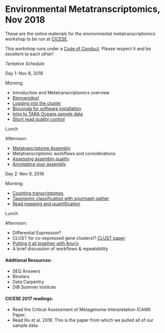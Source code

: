 Environmental Metatranscriptomics, Nov 2018 
======

These are the online materials for the environmental metatranscriptomics workshop to be run at [CICESE](https://www.cicese.edu.mx/).

This workshop runs under a [Code of Conduct](code-of-conduct.md). Please respect it and be excellent to each other!

_Tentative Schedule_

Day 1: Nov 8, 2018

Morning:  
  
  - Introduction and Metatranscriptomics overview 
  - [Bienvenidos!](welcome.md)
  - [Logging into the cluster](cicese-cluster.md) 
  - [Bioconda for software installation](working-with-bioconda.md)
  - [Intro to TARA Oceans sample data](tara-sample-data.md)
  - [Short read quality control](short-read-quality-control.md)

Lunch 

Afternoon: 

  - [Metatrancriptome Assembly](megahit-assembly.md)
  - Metatranscriptomic workflows and considerations
  - [Assessing assembly quality](evaluation.md)
  - [Annotating your assembly](metatranscriptome-annotation.md)


Day 2: Nov 9, 2018

Morning:  
  
  - [Counting transcriptomes](count_transcriptomes.md)
  - [Taxonomic classification with sourmash gather](sourmash-taxonomic-classification.md)
  - [Read mapping and quantification](read-mapping.md)

Lunch 

Afternoon:  

  - Differential Expression?
  - CLUST for co-expressed gene clusters!? [CLUST paper](https://www.biorxiv.org/content/early/2018/02/13/221309)
  - [Putting it all together with Anvi’o](anvio.md)
  - A brief discussion of workflows & repeatability




#### Additional Resources:  

  - SEQ Answers
  - Biostars
  - Data Carpentry
  - DIB Summer Institute


#### CICESE 2017 readings:  

  - Read the Critical Assessment of Metagenome Interpretation (CAMI) Paper;
  - Read Hu et al. 2016. This is the paper from which we pulled all of our sample data.

